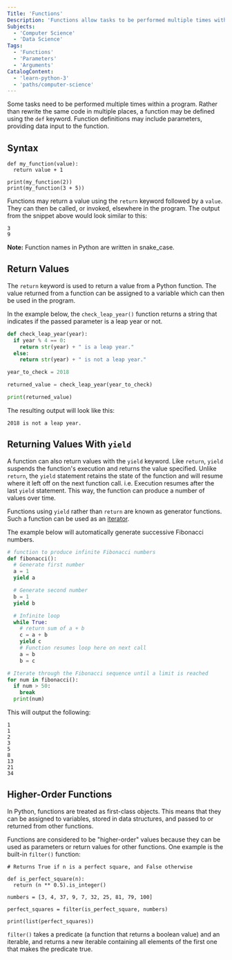 ```yaml
---
Title: 'Functions'
Description: 'Functions allow tasks to be performed multiple times within a program without having to be rewritten'
Subjects:
  - 'Computer Science'
  - 'Data Science'
Tags:
  - 'Functions'
  - 'Parameters'
  - 'Arguments'
CatalogContent:
  - 'learn-python-3'
  - 'paths/computer-science'
---
```


Some tasks need to be performed multiple times within a program. Rather than rewrite the same code in multiple places, a function may be defined using the `def` keyword. Function definitions may include parameters, providing data input to the function.

## Syntax

```pseudo
def my_function(value):
  return value + 1

print(my_function(2))
print(my_function(3 + 5))
```

Functions may return a value using the `return` keyword followed by a `value`. They can then be called, or invoked, elsewhere in the program. The output from the snippet above would look similar to this:

```shell
3
9
```

**Note:** Function names in Python are written in snake_case.

## Return Values

The `return` keyword is used to return a value from a Python function. The value returned from a function can be assigned to a variable which can then be used in the program.

In the example below, the `check_leap_year()` function returns a string that indicates if the passed parameter is a leap year or not.

```py
def check_leap_year(year):
  if year % 4 == 0:
    return str(year) + " is a leap year."
  else:
    return str(year) + " is not a leap year."

year_to_check = 2018

returned_value = check_leap_year(year_to_check)

print(returned_value)
```

The resulting output will look like this:

```shell
2018 is not a leap year.
```

## Returning Values With `yield`

A function can also return values with the `yield` keyword. Like `return`, `yield` suspends the function's execution and returns the value specified. Unlike `return`, the `yield` statement retains the state of the function and will resume where it left off on the next function call. i.e. Execution resumes after the last `yield` statement. This way, the function can produce a number of values over time.

Functions using `yield` rather than `return` are known as generator functions. Such a function can be used as an [iterator](https://www.codecademy.com/resources/docs/python/iterators).

The example below will automatically generate successive Fibonacci numbers.

```py
# function to produce infinite Fibonacci numbers
def fibonacci():
  # Generate first number
  a = 1
  yield a

  # Generate second number
  b = 1
  yield b

  # Infinite loop
  while True:
    # return sum of a + b
    c = a + b
    yield c
    # Function resumes loop here on next call
    a = b
    b = c

# Iterate through the Fibonacci sequence until a limit is reached
for num in fibonacci():
  if num > 50:
    break
  print(num)
```

This will output the following:

```shell
1
1
2
3
5
8
13
21
34
```

## Higher-Order Functions

In Python, functions are treated as first-class objects. This means that they can be assigned to variables, stored in data structures, and passed to or returned from other functions.

Functions are considered to be "higher-order" values because they can be used as parameters or return values for other functions. One example is the built-in `filter()` function:

```codebyte/python
# Returns True if n is a perfect square, and False otherwise

def is_perfect_square(n):
  return (n ** 0.5).is_integer()

numbers = [3, 4, 37, 9, 7, 32, 25, 81, 79, 100]

perfect_squares = filter(is_perfect_square, numbers)

print(list(perfect_squares))
```

`filter()` takes a predicate (a function that returns a boolean value) and an iterable, and returns a new iterable containing all elements of the first one that makes the predicate true.
